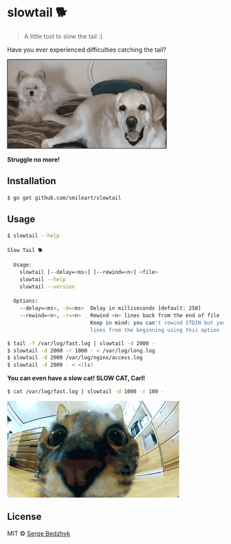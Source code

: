 # slowtail 🐕

> A little tool to slow the tail :)

Have you ever experienced difficulties catching the tail?

![Fast tail](./img/fast_tail.gif)

**Struggle no more!**

## Installation

```sh
$ go get github.com/smileart/slowtail
```

## Usage
```sh
$ slowtail --help                                                                                             

Slow Tail 🐕

  Usage:
    slowtail [--delay=<ms>] [--rewind=<n>] <file>
    slowtail --help
    slowtail --version

  Options:
    --delay=<ms>, -d=<ms>  Delay in milliseconds [default: 250]
    --rewind=<n>, -r=<n>   Rewind <n> lines back from the end of file [default: 0]
                           Keep in mind: you can't rewind STDIN but you can skip <n>
                           lines from the beginning using this option
```

```sh
$ tail -f /var/log/fast.log | slowtail -d 2000 -
$ slowtail -d 2000 -r 1000 - < /var/log/long.log
$ slowtail -d 2000 /var/log/nginx/access.log
$ slowtail -d 2000 - < <(ls)
```

**You can even have a slow cat! SLOW CAT, Carl!**

```sh
$ cat /var/log/fast.log | slowtail -d 1000 -r 100 -
```

![Fast tail](./img/slow_cat.gif)


## License

MIT © [Serge Bedzhyk](http://github.com/smileart)
